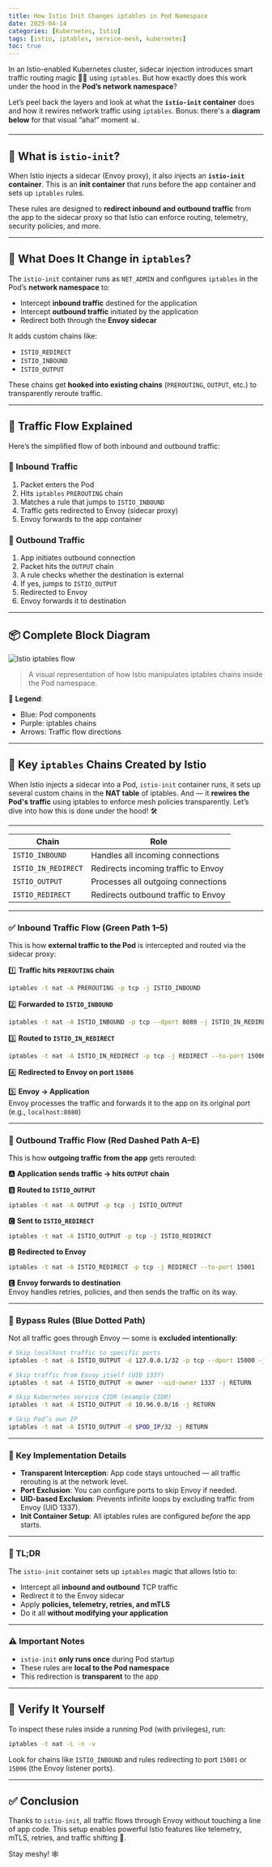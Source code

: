 ```yaml
---
title: How Istio Init Changes iptables in Pod Namespace
date: 2025-04-14
categories: [Kubernetes, Istio]
tags: [istio, iptables, service-mesh, kubernetes]
toc: true
---
```


In an Istio-enabled Kubernetes cluster, sidecar injection introduces smart traffic routing magic 🧙‍♂️ using `iptables`. But how exactly does this work under the hood in the **Pod’s network namespace**?

Let’s peel back the layers and look at what the **`istio-init` container** does and how it rewires network traffic using `iptables`. Bonus: there's a **diagram below** for that visual “aha!” moment 📊.

---

## 🧠 What is `istio-init`?

When Istio injects a sidecar (Envoy proxy), it also injects an **`istio-init` container**. This is an **init container** that runs before the app container and sets up `iptables` rules.

These rules are designed to **redirect inbound and outbound traffic** from the app to the sidecar proxy so that Istio can enforce routing, telemetry, security policies, and more.

---

## 🧪 What Does It Change in `iptables`?

The `istio-init` container runs as `NET_ADMIN` and configures `iptables` in the Pod’s **network namespace** to:

- Intercept **inbound traffic** destined for the application
- Intercept **outbound traffic** initiated by the application
- Redirect both through the **Envoy sidecar**

It adds custom chains like:

- `ISTIO_REDIRECT`
- `ISTIO_INBOUND`
- `ISTIO_OUTPUT`

These chains get **hooked into existing chains** (`PREROUTING`, `OUTPUT`, etc.) to transparently reroute traffic.

---

## 🔄 Traffic Flow Explained

Here’s the simplified flow of both inbound and outbound traffic:

### 🔁 Inbound Traffic

1. Packet enters the Pod
2. Hits `iptables` `PREROUTING` chain
3. Matches a rule that jumps to `ISTIO_INBOUND`
4. Traffic gets redirected to Envoy (sidecar proxy)
5. Envoy forwards to the app container

### 🚀 Outbound Traffic

1. App initiates outbound connection
2. Packet hits the `OUTPUT` chain
3. A rule checks whether the destination is external
4. If yes, jumps to `ISTIO_OUTPUT`
5. Redirected to Envoy
6. Envoy forwards it to destination

---

## 📦 Complete Block Diagram

![Istio iptables flow](/assets/img/posts/istio-iptables-flow-diagram.svg)

> A visual representation of how Istio manipulates iptables chains inside the Pod namespace.

🧭 **Legend**:
- Blue: Pod components
- Purple: iptables chains
- Arrows: Traffic flow directions

---

## 🧰 Key `iptables` Chains Created by Istio

When Istio injects a sidecar into a Pod, `istio-init` container runs, it sets up several custom chains in the **NAT table** of iptables. And — it **rewires the Pod's traffic** using iptables to enforce mesh policies transparently. Let’s dive into how this is done under the hood! 🛠️

---

| Chain              | Role                                      |
|--------------------|-------------------------------------------|
| `ISTIO_INBOUND`     | Handles all incoming connections          |
| `ISTIO_IN_REDIRECT` | Redirects incoming traffic to Envoy       |
| `ISTIO_OUTPUT`      | Processes all outgoing connections         |
| `ISTIO_REDIRECT`    | Redirects outbound traffic to Envoy       |

---

### ✅ Inbound Traffic Flow (Green Path 1–5)

This is how **external traffic to the Pod** is intercepted and routed via the sidecar proxy:

1️⃣ **Traffic hits `PREROUTING` chain**  
```bash
iptables -t nat -A PREROUTING -p tcp -j ISTIO_INBOUND
```

2️⃣ **Forwarded to `ISTIO_INBOUND`**  
```bash
iptables -t nat -A ISTIO_INBOUND -p tcp --dport 8080 -j ISTIO_IN_REDIRECT
```

3️⃣ **Routed to `ISTIO_IN_REDIRECT`**  
```bash
iptables -t nat -A ISTIO_IN_REDIRECT -p tcp -j REDIRECT --to-port 15006
```

4️⃣ **Redirected to Envoy on port `15006`**

5️⃣ **Envoy → Application**  
Envoy processes the traffic and forwards it to the app on its original port (e.g., `localhost:8080`)

---

### 🚀 Outbound Traffic Flow (Red Dashed Path A–E)

This is how **outgoing traffic from the app** gets rerouted:

🅰️ **Application sends traffic → hits `OUTPUT` chain**

🅱️ **Routed to `ISTIO_OUTPUT`**  
```bash
iptables -t nat -A OUTPUT -p tcp -j ISTIO_OUTPUT
```

🅲 **Sent to `ISTIO_REDIRECT`**  
```bash
iptables -t nat -A ISTIO_OUTPUT -p tcp -j ISTIO_REDIRECT
```

🅳 **Redirected to Envoy**  
```bash
iptables -t nat -A ISTIO_REDIRECT -p tcp -j REDIRECT --to-port 15001
```

🅴 **Envoy forwards to destination**  
Envoy handles retries, policies, and then sends the traffic on its way.

---

### 🚧 Bypass Rules (Blue Dotted Path)

Not all traffic goes through Envoy — some is **excluded intentionally**:

```bash
# Skip localhost traffic to specific ports
iptables -t nat -A ISTIO_OUTPUT -d 127.0.0.1/32 -p tcp --dport 15000 -j RETURN

# Skip traffic from Envoy itself (UID 1337)
iptables -t nat -A ISTIO_OUTPUT -m owner --uid-owner 1337 -j RETURN

# Skip Kubernetes service CIDR (example CIDR)
iptables -t nat -A ISTIO_OUTPUT -d 10.96.0.0/16 -j RETURN

# Skip Pod’s own IP
iptables -t nat -A ISTIO_OUTPUT -d $POD_IP/32 -j RETURN
```

---

### 🧩 Key Implementation Details

- **Transparent Interception**: App code stays untouched — all traffic rerouting is at the network level.
- **Port Exclusion**: You can configure ports to skip Envoy if needed.
- **UID-based Exclusion**: Prevents infinite loops by excluding traffic from Envoy (UID 1337).
- **Init Container Setup**: All iptables rules are configured *before* the app starts.

---

### 🧠 TL;DR

The `istio-init` container sets up `iptables` magic that allows Istio to:

- Intercept all **inbound and outbound** TCP traffic
- Redirect it to the Envoy sidecar
- Apply **policies, telemetry, retries, and mTLS**
- Do it all **without modifying your application**

---

### ⚠️ Important Notes

- `istio-init` **only runs once** during Pod startup
- These rules are **local to the Pod namespace**
- This redirection is **transparent** to the app

---

## 🧪 Verify It Yourself

To inspect these rules inside a running Pod (with privileges), run:

```bash
iptables -t nat -L -n -v
```

Look for chains like `ISTIO_INBOUND` and rules redirecting to port `15001` or `15006` (the Envoy listener ports).

---

## ✅ Conclusion

Thanks to `istio-init`, all traffic flows through Envoy without touching a line of app code. This setup enables powerful Istio features like telemetry, mTLS, retries, and traffic shifting 🚀.

Stay meshy! 🕸️